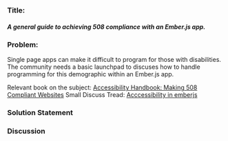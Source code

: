 ### Title: 
##### A general guide to achieving 508 compliance with an Ember.js app. 

### Problem:
Single page apps can make it difficult to program for those with disabilities. The community needs a basic launchpad to discuses how to handle programming for this demographic within an Ember.js app.

Relevant book on the subject:
[Accessibility Handbook: Making 508 Compliant Websites](http://shop.oreilly.com/product/0636920024514.do)
Small Discuss Tread:
[Acccessibility in emberjs](http://discuss.emberjs.com/t/acccessibility-in-emberjs/4739)

### Solution Statement
### Discussion
